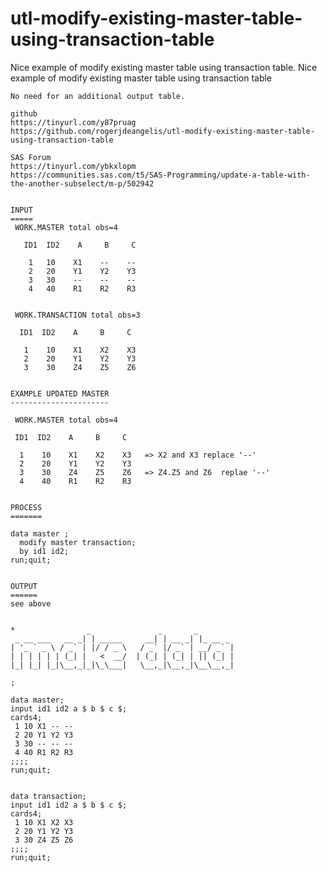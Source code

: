 # utl-modify-existing-master-table-using-transaction-table
Nice example of modify existing master table using transaction table.
    Nice example of modify existing master table using transaction table                                              
                                                                                                                      
    No need for an additional output table.                                                                           
                                                                                                                      
    github                                                                                                            
    https://tinyurl.com/y87pruag                                                                                      
    https://github.com/rogerjdeangelis/utl-modify-existing-master-table-using-transaction-table                       
                                                                                                                      
    SAS Forum                                                                                                         
    https://tinyurl.com/ybkxlopm                                                                                      
    https://communities.sas.com/t5/SAS-Programming/update-a-table-with-the-another-subselect/m-p/502942               
                                                                                                                      
                                                                                                                      
    INPUT                                                                                                             
    =====                                                                                                             
     WORK.MASTER total obs=4                                                                                          
                                                                                                                      
       ID1  ID2    A     B     C                                                                                      
                                                                                                                      
        1   10    X1    --    --                                                                                      
        2   20    Y1    Y2    Y3                                                                                      
        3   30    --    --    --                                                                                      
        4   40    R1    R2    R3                                                                                      
                                                                                                                      
                                                                                                                      
     WORK.TRANSACTION total obs=3                                                                                     
                                                                                                                      
      ID1  ID2    A     B     C                                                                                       
                                                                                                                      
       1    10    X1    X2    X3                                                                                      
       2    20    Y1    Y2    Y3                                                                                      
       3    30    Z4    Z5    Z6                                                                                      
                                                                                                                      
                                                                                                                      
    EXAMPLE UPDATED MASTER                                                                                            
    ----------------------                                                                                            
                                                                                                                      
     WORK.MASTER total obs=4                                                                                          
                                                                                                                      
     ID1  ID2    A     B     C                                                                                        
                                                                                                                      
      1    10    X1    X2    X3   => X2 and X3 replace '--'                                                           
      2    20    Y1    Y2    Y3                                                                                       
      3    30    Z4    Z5    Z6   => Z4.Z5 and Z6  replae '--'                                                        
      4    40    R1    R2    R3                                                                                       
                                                                                                                      
                                                                                                                      
    PROCESS                                                                                                           
    =======                                                                                                           
                                                                                                                      
    data master ;                                                                                                     
      modify master transaction;                                                                                      
      by id1 id2;                                                                                                     
    run;quit;                                                                                                         
                                                                                                                      
                                                                                                                      
    OUTPUT                                                                                                            
    ======                                                                                                            
    see above                                                                                                         
                                                                                                                      
                                                                                                                      
    *                _               _       _                                                                        
     _ __ ___   __ _| | _____     __| | __ _| |_ __ _                                                                 
    | '_ ` _ \ / _` | |/ / _ \   / _` |/ _` | __/ _` |                                                                
    | | | | | | (_| |   <  __/  | (_| | (_| | || (_| |                                                                
    |_| |_| |_|\__,_|_|\_\___|   \__,_|\__,_|\__\__,_|                                                                
                                                                                                                      
    ;                                                                                                                 
                                                                                                                      
    data master;                                                                                                      
    input id1 id2 a $ b $ c $;                                                                                        
    cards4;                                                                                                           
     1 10 X1 -- --                                                                                                    
     2 20 Y1 Y2 Y3                                                                                                    
     3 30 -- -- --                                                                                                    
     4 40 R1 R2 R3                                                                                                    
    ;;;;                                                                                                              
    run;quit;                                                                                                         
                                                                                                                      
                                                                                                                      
    data transaction;                                                                                                 
    input id1 id2 a $ b $ c $;                                                                                        
    cards4;                                                                                                           
     1 10 X1 X2 X3                                                                                                    
     2 20 Y1 Y2 Y3                                                                                                    
     3 30 Z4 Z5 Z6                                                                                                    
    ;;;;                                                                                                              
    run;quit;                                                                                                         
                                                                                                                      
